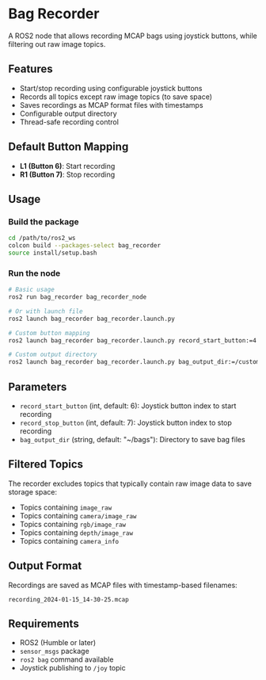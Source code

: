 # Bag Recorder

A ROS2 node that allows recording MCAP bags using joystick buttons, while filtering out raw image topics.

## Features

- Start/stop recording using configurable joystick buttons
- Records all topics except raw image topics (to save space)
- Saves recordings as MCAP format files with timestamps
- Configurable output directory
- Thread-safe recording control

## Default Button Mapping

- **L1 (Button 6)**: Start recording
- **R1 (Button 7)**: Stop recording

## Usage

### Build the package

```bash
cd /path/to/ros2_ws
colcon build --packages-select bag_recorder
source install/setup.bash
```

### Run the node

```bash
# Basic usage
ros2 run bag_recorder bag_recorder_node

# Or with launch file
ros2 launch bag_recorder bag_recorder.launch.py

# Custom button mapping
ros2 launch bag_recorder bag_recorder.launch.py record_start_button:=4 record_stop_button:=5

# Custom output directory
ros2 launch bag_recorder bag_recorder.launch.py bag_output_dir:=/custom/path/bags
```

## Parameters

- `record_start_button` (int, default: 6): Joystick button index to start recording
- `record_stop_button` (int, default: 7): Joystick button index to stop recording  
- `bag_output_dir` (string, default: "~/bags"): Directory to save bag files

## Filtered Topics

The recorder excludes topics that typically contain raw image data to save storage space:

- Topics containing `image_raw`
- Topics containing `camera/image_raw` 
- Topics containing `rgb/image_raw`
- Topics containing `depth/image_raw`
- Topics containing `camera_info`

## Output Format

Recordings are saved as MCAP files with timestamp-based filenames:
```
recording_2024-01-15_14-30-25.mcap
```

## Requirements

- ROS2 (Humble or later)
- `sensor_msgs` package
- `ros2 bag` command available
- Joystick publishing to `/joy` topic